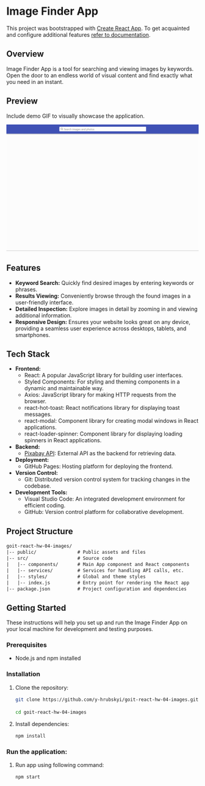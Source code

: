 # Image Finder App

This project was bootstrapped with
[Create React App](https://github.com/facebook/create-react-app). To get
acquainted and configure additional features
[refer to documentation](https://facebook.github.io/create-react-app/docs/getting-started).

## Overview

Image Finder App is a tool for searching and viewing images by keywords. Open
the door to an endless world of visual content and find exactly what you need in
an instant.

## Preview

Include demo GIF to visually showcase the application.

![Preview](/public/preview.gif)

## Features

- **Keyword Search:** Quickly find desired images by entering keywords or
  phrases.
- **Results Viewing:** Conveniently browse through the found images in a
  user-friendly interface.
- **Detailed Inspection:** Explore images in detail by zooming in and viewing
  additional information.
- **Responsive Design:** Ensures your website looks great on any device,
  providing a seamless user experience across desktops, tablets, and
  smartphones.

## Tech Stack

- **Frontend:**
  - React: A popular JavaScript library for building user interfaces.
  - Styled Components: For styling and theming components in a dynamic and
    maintainable way.
  - Axios: JavaScript library for making HTTP requests from the browser.
  - react-hot-toast: React notifications library for displaying toast messages.
  - react-modal: Component library for creating modal windows in React
    applications.
  - react-loader-spinner: Component library for displaying loading spinners in
    React applications.
- **Backend:**
  - [Pixabay API](https://pixabay.com/api/docs/): External API as the backend
    for retrieving data.
- **Deployment:**
  - GitHub Pages: Hosting platform for deploying the frontend.
- **Version Control:**
  - Git: Distributed version control system for tracking changes in the
    codebase.
- **Development Tools:**
  - Visual Studio Code: An integrated development environment for efficient
    coding.
  - GitHub: Version control platform for collaborative development.

## Project Structure

```plaintext
goit-react-hw-04-images/
|-- public/               # Public assets and files
|-- src/                  # Source code
|   |-- components/       # Main App component and React components
|   |-- services/         # Services for handling API calls, etc.
|   |-- styles/           # Global and theme styles
|   |-- index.js          # Entry point for rendering the React app
|-- package.json          # Project configuration and dependencies
```

## Getting Started

These instructions will help you set up and run the Image Finder App on your
local machine for development and testing purposes.

### Prerequisites

- Node.js and npm installed

### Installation

1.  Clone the repository:

    ```bash
    git clone https://github.com/y-hrubskyi/goit-react-hw-04-images.git

    cd goit-react-hw-04-images
    ```

2.  Install dependencies:

    ```bash
    npm install
    ```

### Run the application:

1. Run app using following command:

   ```bash
   npm start
   ```
